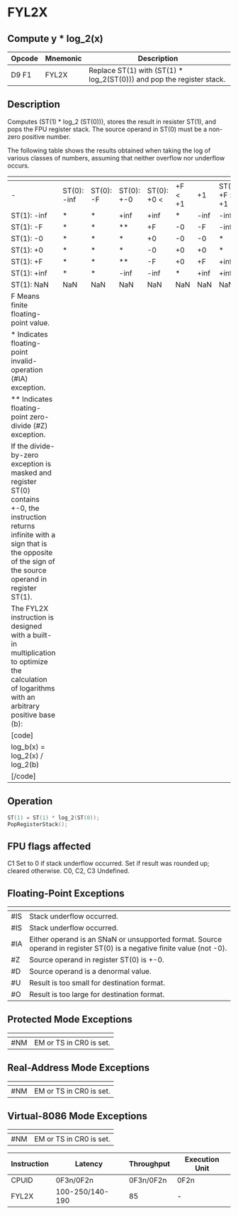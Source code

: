 # FYL2X
 
## Compute y * log_2(x)
 
 
|Opcode|Mnemonic|Description|
|-|-|-|
|D9 F1|FYL2X|Replace ST(1) with (ST(1) * log_2(ST(0))) and pop the register stack.|
 
## Description
 
Computes (ST(1) * log_2 (ST(0))), stores the result in resister ST(1), and pops the FPU register stack. The source operand in ST(0) must be a non-zero positive number.
 
The following table shows the results obtained when taking the log of various classes of numbers, assuming that neither overflow nor underflow occurs.
 
|[]()||||||||||
|-|-|-|-|-|-|-|-|-|-|
|-|ST(0): -inf|ST(0): -F|ST(0): +-0|ST(0): +0 <|+F < +1|+1|ST(0): +F > +1|+inf|NaN|
|ST(1): -inf|*|*|+inf|+inf|*|-inf|-inf|NaN|
|ST(1): -F|*|*|**|+F|-0|-F|-inf|NaN|
|ST(1): -0|*|*|*|+0|-0|-0|*|NaN|
|ST(1): +0|*|*|*|-0|+0|+0|*|NaN|
|ST(1): +F|*|*|**|-F|+0|+F|+inf|NaN|
|ST(1): +inf|*|*|-inf|-inf|*|+inf|+inf|NaN|
|ST(1): NaN|NaN|NaN|NaN|NaN|NaN|NaN|NaN|NaN|
|F Means finite floating-point value.|
|* Indicates floating-point invalid-operation (#IA) exception.|
|** Indicates floating-point zero-divide (#Z) exception.|
|If the divide-by-zero exception is masked and register ST(0) contains +-0, the instruction returns infinite with a sign that is the opposite of the sign of the source operand in register ST(1).|
|The FYL2X instruction is designed with a built-in multiplication to optimize the calculation of logarithms with an arbitrary positive base (b):|
|[code]|
|log_b(x) = log_2(x) / log_2(b)|
|[/code]|
 
## Operation
 
```c
ST(1) = ST(1) * log_2(ST(0));
PopRegisterStack();

```
 
 
## FPU flags affected
 
C1 Set to 0 if stack underflow occurred.
Set if result was rounded up; cleared otherwise.
C0, C2, C3 Undefined.

 
 
## Floating-Point Exceptions
 
|[]()||
|-|-|
|#IS|Stack underflow occurred.|
|#IS|Stack underflow occurred.|
|#IA|Either operand is an SNaN or unsupported format. Source operand in register ST(0) is a negative finite value (not -0).|
|#Z|Source operand in register ST(0) is +-0.|
|#D|Source operand is a denormal value.|
|#U|Result is too small for destination format.|
|#O|Result is too large for destination format.|
 
## Protected Mode Exceptions
 
|[]()||
|-|-|
|#NM|EM or TS in CR0 is set.|
 
## Real-Address Mode Exceptions
 
|[]()||
|-|-|
|#NM|EM or TS in CR0 is set.|
 
## Virtual-8086 Mode Exceptions
 
|[]()||
|-|-|
|#NM|EM or TS in CR0 is set.|
 
|Instruction|Latency|Throughput|Execution Unit|
|-|-|-|-|
|CPUID|0F3n/0F2n|0F3n/0F2n|0F2n|
|FYL2X|100-250/140-190|85|-|
